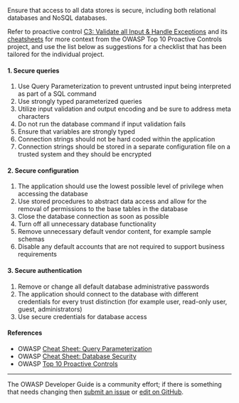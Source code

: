 Ensure that access to all data stores is secure, including both relational databases and NoSQL databases.

Refer to proactive control [C3: Validate all Input & Handle Exceptions][control3] and its [cheatsheets][csproactive-c3]
for more context from the OWASP Top 10 Proactive Controls project,
and use the list below as suggestions for a checklist that has been tailored for the individual project.

#### 1. Secure queries

1. Use Query Parameterization to prevent untrusted input being interpreted as part of a SQL command
2. Use strongly typed parameterized queries
3. Utilize input validation and output encoding and be sure to address meta characters
4. Do not run the database command if input validation fails
5. Ensure that variables are strongly typed
6. Connection strings should not be hard coded within the application
7. Connection strings should be stored in a separate configuration file on a trusted system and they should be encrypted

#### 2. Secure configuration

1. The application should use the lowest possible level of privilege when accessing the database
2. Use stored procedures to abstract data access and allow for the removal of permissions to the base tables in the database
3. Close the database connection as soon as possible
4. Turn off all unnecessary database functionality
5. Remove unnecessary default vendor content, for example sample schemas
6. Disable any default accounts that are not required to support business requirements

#### 3. Secure authentication

1. Remove or change all default database administrative passwords
2. The application should connect to the database with different credentials for every trust distinction
    (for example user, read-only user, guest, administrators)
3. Use secure credentials for database access

#### References

* OWASP [Cheat Sheet: Query Parameterization][csquery]
* OWASP [Cheat Sheet: Database Security][csdb]
* OWASP [Top 10 Proactive Controls][proactive10]

----

The OWASP Developer Guide is a community effort; if there is something that needs changing
then [submit an issue][issue060203] or [edit on GitHub][edit060203].

[csproactive-c3]: https://cheatsheetseries.owasp.org/IndexProactiveControls.html#c3-secure-database-access
[control3]: https://top10proactive.owasp.org/the-top-10/c3-validate-input-and-handle-exceptions/
[csdb]: https://cheatsheetseries.owasp.org/cheatsheets/Database_Security_Cheat_Sheet
[csquery]: https://cheatsheetseries.owasp.org/cheatsheets/Query_Parameterization_Cheat_Sheet
[edit060203]: https://github.com/OWASP/DevGuide/blob/main/docs/04-design/02-web-app-checklist/03-secure-database-access.md
[issue060203]: https://github.com/OWASP/DevGuide/issues/new?labels=enhancement&template=request.md&title=Update:%2004-design/02-web-app-checklist/03-secure-database-access
[proactive10]: https://top10proactive.owasp.org/

